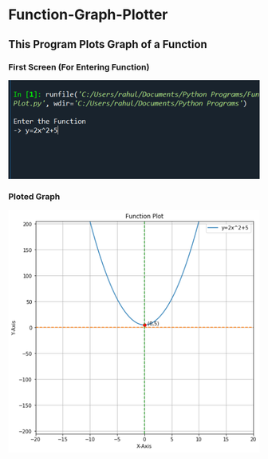 # Function-Graph-Plotter
## This Program Plots Graph of a Function 
### First Screen (For Entering Function)
![Screenshot](ss/1.png)
### Ploted Graph
![Screenshot](ss/2.png)
